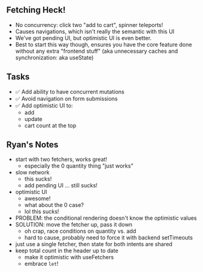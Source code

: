 ## Fetching Heck!

- No concurrency: click two "add to cart", spinner teleports!
- Causes navigations, which isn't really the semantic with this UI
- We've got pending UI, but optimistic UI is even better.
- Best to start this way though, ensures you have the core feature done without any extra "frontend stuff" (aka unnecessary caches and synchronization: aka useState)

## Tasks

- ✅ Add ability to have concurrent mutations
- ✅ Avoid navigation on form submissions
- ✅ Add optimistic UI to:
  - add
  - update
  - cart count at the top

## Ryan's Notes

- start with two fetchers, works great!
  - especially the 0 quantity thing "just works"
- slow network
  - this sucks!
  - add pending UI ... still sucks!
- optimistic UI
  - awesome!
  - what about the 0 case?
  - lol this sucks!
- PROBLEM: the conditional rendering doesn't know the optimistic values
- SOLUTION: move the fetcher up, pass it down
  - oh crap, race conditions on quantity vs. add
  - hard to cause, probably need to force it with backend setTimeouts
- just use a single fetcher, then state for both intents are shared
- keep total count in the header up to date
  - make it optimistic with useFetchers
  - embrace `let`!
